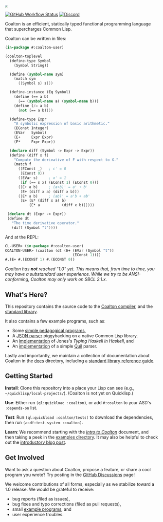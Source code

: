 <img src="docs/assets/coalton-logotype-gray.svg" style="zoom:50%;" />

[![GitHub Workflow Status](https://img.shields.io/github/workflow/status/coalton-lang/coalton/CI?logo=github)](https://github.com/coalton-lang/coalton/actions/workflows/main.yml)
[![Discord](https://img.shields.io/discord/888196168067199046?logo=discord)](https://discord.gg/cPb6Bc4xAH)

Coalton is an efficient, statically typed functional programming language that supercharges Common Lisp.

Coalton can be written in files:

```lisp
(in-package #:coalton-user)

(coalton-toplevel
  (define-type Symbol
    (Symbol String))

  (define (symbol-name sym)
    (match sym
      ((Symbol s) s)))

  (define-instance (Eq Symbol)
    (define (== a b)
      (== (symbol-name a) (symbol-name b)))
    (define (/= a b)
      (not (== a b))))

  (define-type Expr
    "A symbolic expression of basic arithmetic."
    (EConst Integer)
    (EVar   Symbol)
    (E+     Expr Expr)
    (E*     Expr Expr))

  (declare diff (Symbol -> Expr -> Expr))
  (define (diff x f)
    "Compute the derivative of F with respect to X."
    (match f
      ((EConst _)   ; c' = 0
       (EConst 0))
      ((EVar s)     ; x' = 1
       (if (== s x) (EConst 1) (EConst 0)))
      ((E+ a b)     ; (a+b)' = a' + b'
       (E+ (diff x a) (diff x b)))
      ((E* a b)     ; (ab)' = a'b + ab'
       (E+ (E* (diff x a) b)
           (E* a          (diff x b))))))

 (declare dt (Expr -> Expr))
 (define dt
   "The time derivative operator."
   (diff (Symbol "t"))))
```

And at the REPL:

```lisp
CL-USER> (in-package #:coalton-user)
COALTON-USER> (coalton (dt (E+ (EVar (Symbol "t"))
                               (EConst 1))))
#.(E+ #.(ECONST 1) #.(ECONST 0))
```

*Coalton has **not** reached "1.0" yet. This means that, from time to time, you may have a substandard user experience. While we try to be ANSI-conforming, Coalton may only work on SBCL 2.1.x.*

## What's Here?

This repository contains the source code to the [Coalton compiler](src/), and the [standard library](src/library/).

It also contains a few example programs, such as:

- Some [simple pedagogical programs](examples/small-coalton-programs/),
- A [JSON parser](examples/coalton-json) piggybacking on a native Common Lisp library.
- An [implementation](examples/thih/) of Jones's *Typing Haskell in Haskell*, and
- An [implementation](examples/quil-coalton/) of a simple [Quil](https://en.wikipedia.org/wiki/Quil_(instruction_set_architecture)) parser.

Lastly and importantly, we maintain a collection of documentation about Coalton in the [docs](docs/) directory, including a [standard library reference guide](docs/reference.md).

## Getting Started

**Install**: Clone this repository into a place your Lisp can see (e.g., `~/quicklisp/local-projects/`). (Coalton is not yet on Quicklisp.)

**Use**: Either run `(ql:quickload :coalton)`, or add `#:coalton` to your ASD's `:depends-on` list.

**Test**: Run `(ql:quickload :coalton/tests)` to download the dependencies, then run `(asdf:test-system :coalton)`.

**Learn**: We recommend starting with the [*Intro to Coalton*](docs/intro-to-coalton.md) document, and then taking a peek in the [examples directory](examples/). It may also be helpful to check out the [introductory blog post](https://coalton-lang.github.io/20211010-introducing-coalton/).

## Get Involved

Want to ask a question about Coalton, propose a feature, or share a cool program you wrote? Try posting in the [GitHub Discussions](https://github.com/coalton-lang/coalton/discussions) page!

We welcome contributions of all forms, especially as we stabilize toward a 1.0 release. We would be grateful to receive:

- bug reports (filed as issues),
- bug fixes and typo corrections (filed as pull requests),
- small [example programs](examples/small-coalton-programs/), and
- user experience troubles.
